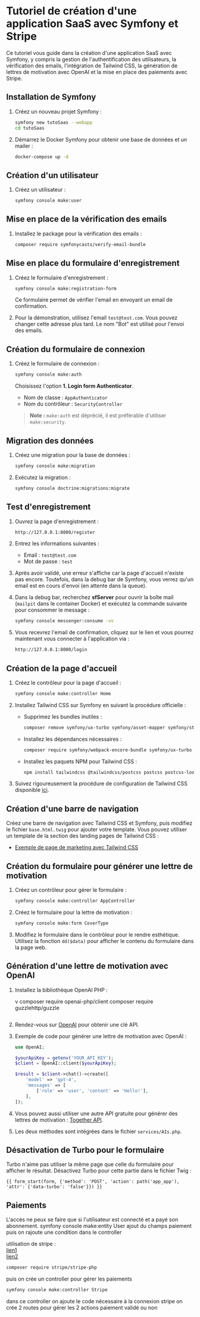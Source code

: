 # Tutoriel de création d'une application SaaS avec Symfony et Stripe

Ce tutoriel vous guide dans la création d'une application SaaS avec Symfony, y compris la gestion de l'authentification des utilisateurs, la vérification des emails, l'intégration de Tailwind CSS, la génération de lettres de motivation avec OpenAI et la mise en place des paiements avec Stripe.

## Installation de Symfony

1. Créez un nouveau projet Symfony :

    ```bash
    symfony new tutoSaas --webapp
    cd tutoSaas
    ```

2. Démarrez le Docker Symfony pour obtenir une base de données et un mailer :

    ```bash
    docker-compose up -d
    ```

## Création d'un utilisateur

1. Créez un utilisateur :

    ```bash
    symfony console make:user
    ```

## Mise en place de la vérification des emails

1. Installez le package pour la vérification des emails :

    ```bash
    composer require symfonycasts/verify-email-bundle
    ```

## Mise en place du formulaire d'enregistrement

1. Créez le formulaire d'enregistrement :

    ```bash
    symfony console make:registration-form
    ```

    Ce formulaire permet de vérifier l'email en envoyant un email de confirmation.

2. Pour la démonstration, utilisez l'email `test@test.com`. Vous pouvez changer cette adresse plus tard. Le nom "Bot" est utilisé pour l'envoi des emails.

## Création du formulaire de connexion

1. Créez le formulaire de connexion :

    ```bash
    symfony console make:auth
    ```

    Choisissez l'option **1. Login form Authenticator**.

    - Nom de classe : `AppAuthenticator`
    - Nom du contrôleur : `SecurityController`

    > **Note :** `make:auth` est déprécié, il est préférable d'utiliser `make:security`.

## Migration des données

1. Créez une migration pour la base de données :

    ```bash
    symfony console make:migration
    ```

2. Exécutez la migration :

    ```bash
    symfony console doctrine:migrations:migrate
    ```

## Test d'enregistrement

1. Ouvrez la page d'enregistrement :

    ```bash
    http://127.0.0.1:8000/register
    ```

2. Entrez les informations suivantes :

    - Email : `test@test.com`
    - Mot de passe : `test`

3. Après avoir validé, une erreur s'affiche car la page d'accueil n'existe pas encore. Toutefois, dans la debug bar de Symfony, vous verrez qu'un email est en cours d'envoi (en attente dans la queue).

4. Dans la debug bar, recherchez **sfServer** pour ouvrir la boîte mail (`mailpit` dans le container Docker) et exécutez la commande suivante pour consommer le message :

    ```bash
    symfony console messenger:consume -vv
    ```

5. Vous recevrez l'email de confirmation, cliquez sur le lien et vous pourrez maintenant vous connecter à l'application via :

    ```bash
    http://127.0.0.1:8000/login
    ```

## Création de la page d'accueil

1. Créez le contrôleur pour la page d'accueil :

    ```bash
    symfony console make:controller Home
    ```

2. Installez Tailwind CSS sur Symfony en suivant la procédure officielle :
   
    - Supprimez les bundles inutiles :

        ```bash
        composer remove symfony/ux-turbo symfony/asset-mapper symfony/stimulus-bundle
        ```

    - Installez les dépendances nécessaires :

        ```bash
        composer require symfony/webpack-encore-bundle symfony/ux-turbo symfony/stimulus-bundle
        ```

    - Installez les paquets NPM pour Tailwind CSS :

        ```bash
        npm install tailwindcss @tailwindcss/postcss postcss postcss-loader
        ```

3. Suivez rigoureusement la procédure de configuration de Tailwind CSS disponible [ici](https://tailwindcss.com/docs/guides/symfony).

## Création d'une barre de navigation

Créez une barre de navigation avec Tailwind CSS et Symfony, puis modifiez le fichier `base.html.twig` pour ajouter votre template. Vous pouvez utiliser un template de la section des landing pages de Tailwind CSS :

- [Exemple de page de marketing avec Tailwind CSS](https://tailwindcss.com/components/marketing/page-examples/landing-pages)

## Création du formulaire pour générer une lettre de motivation

1. Créez un contrôleur pour gérer le formulaire :

    ```bash
    symfony console make:controller AppController
    ```

2. Créez le formulaire pour la lettre de motivation :

    ```bash
    symfony console make:form CoverType
    ```

3. Modifiez le formulaire dans le contrôleur pour le rendre esthétique. Utilisez la fonction `dd($data)` pour afficher le contenu du formulaire dans la page web.

## Génération d'une lettre de motivation avec OpenAI

1. Installez la bibliothèque OpenAI PHP :

    v
    composer require openai-php/client
    composer require guzzlehttp/guzzle
    ```

2. Rendez-vous sur [OpenAI](https://platform.openai.com) pour obtenir une clé API.

3. Exemple de code pour générer une lettre de motivation avec OpenAI :

    ```php
    use OpenAI;

    $yourApiKey = getenv('YOUR_API_KEY');
    $client = OpenAI::client($yourApiKey);

    $result = $client->chat()->create([
        'model' => 'gpt-4',
        'messages' => [
            ['role' => 'user', 'content' => 'Hello!'],
        ],
    ]);
    ```

4. Vous pouvez aussi utiliser une autre API gratuite pour générer des lettres de motivation : [Together API](https://api.together.xyz/v1/chat/completions).

5. Les deux méthodes sont intégrées dans le fichier `services/AIs.php`.

## Désactivation de Turbo pour le formulaire

Turbo n'aime pas utiliser la même page que celle du formulaire pour afficher le résultat. Désactivez Turbo pour cette partie dans le fichier Twig :

```twig
{{ form_start(form, {'method': 'POST', 'action': path('app_app'), 'attr': {'data-turbo': 'false'}}) }}
```

## Paiements
L'accès ne peux se faire que si l'utilisateur est connecté et a payé son abonnement.
symfony console make:entity User
ajout du champs paiement 
puis on rajoute une condition dans le controller

utilisation de stripe :  
[lien1](https://docs.stripe.com/sdks)  
[lien2](https://docs.stripe.com/checkout/quickstart?lang=php)

```bash
composer require stripe/stripe-php
```
puis on crée un controller pour gérer les paiements
```bash
symfony console make:controller Stripe
```

dans ce controller on ajoute le code nécessaire à la connexion stripe
on crée 2 routes pour gérer les 2 actions paiement validé ou non

